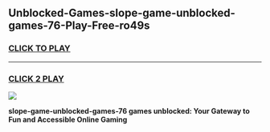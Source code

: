 
## Unblocked-Games-slope-game-unblocked-games-76-Play-Free-ro49s
<h3>
<a href="https://premium76.site?title=slope-game-unblocked-games-76&ref=23A">CLICK TO PLAY</a></h3>
<hr>

<h3>
<a href="https://premium76.site?title=slope-game-unblocked-games-76&ref=23A">CLICK 2 PLAY</a>
  
</h3>

<a href="https://premium76.site?title=slope-game-unblocked-games-76&ref=23A"><img src="https://clearcache.store/games.png"></a>


**slope-game-unblocked-games-76 games unblocked: Your Gateway to Fun and Accessible Online Gaming**
